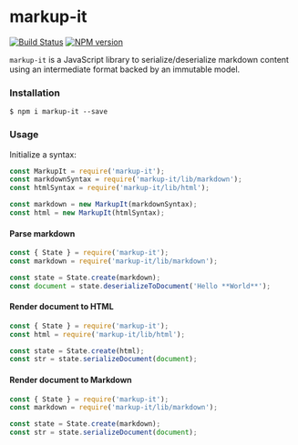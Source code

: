 # markup-it

[![Build Status](https://travis-ci.org/GitbookIO/markup-it.svg?branch=master)](https://travis-ci.org/GitbookIO/markup-it)
[![NPM version](https://badge.fury.io/js/markup-it.svg)](http://badge.fury.io/js/markup-it)

`markup-it` is a JavaScript library to serialize/deserialize markdown content using an intermediate format backed by an immutable model.


### Installation

```
$ npm i markup-it --save
```

### Usage

Initialize a syntax:

```js
const MarkupIt = require('markup-it');
const markdownSyntax = require('markup-it/lib/markdown');
const htmlSyntax = require('markup-it/lib/html');

const markdown = new MarkupIt(markdownSyntax);
const html = new MarkupIt(htmlSyntax);
```

#### Parse markdown

```js
const { State } = require('markup-it');
const markdown = require('markup-it/lib/markdown');

const state = State.create(markdown);
const document = state.deserializeToDocument('Hello **World**');
```

#### Render document to HTML

```js
const { State } = require('markup-it');
const html = require('markup-it/lib/html');

const state = State.create(html);
const str = state.serializeDocument(document);
```

#### Render document to Markdown

```js
const { State } = require('markup-it');
const markdown = require('markup-it/lib/markdown');

const state = State.create(markdown);
const str = state.serializeDocument(document);
```
